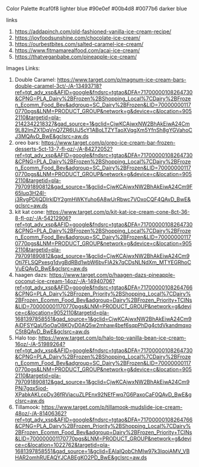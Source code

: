 

Color Palette
#caf0f8 lighter blue
#90e0ef
#00b4d8
#0077b6 darker blue

links
1. https://addapinch.com/old-fashioned-vanilla-ice-cream-recipe/
2. https://joyfoodsunshine.com/chocolate-ice-cream/
3. https://ourbestbites.com/salted-caramel-ice-cream/
4. https://www.fitmamarealfood.com/acai-ice-cream/
5. https://thatveganbabe.com/pineapple-ice-cream/

Images Links:
1. Double Caramel: https://www.target.com/p/magnum-ice-cream-bars-double-caramel-3ct/-/A-13493718?ref=tgt_adv_xsp&AFID=google&fndsrc=tgtao&DFA=71700000108264730&CPNG=PLA_Dairy%2BFrozen%2BShopping_Local%7CDairy%2BFrozen_Ecomm_Food_Bev&adgroup=SC_Dairy%2BFrozen&LID=700000001170770pgs&LNM=PRODUCT_GROUP&network=g&device=c&location=9052110&targetid=pla-2142342218327&gad_source=1&gclid=CjwKCAjwxNW2BhAkEiwA24Cm9L82lmZX1DqVnQ7ZR6UiJ5cY1ABoLTZYTaoXVqgXm5YfnSh8gYGVahoCJ3MQAvD_BwE&gclsrc=aw.ds
2. oreo bars: https://www.target.com/p/oreo-ice-cream-bar-frozen-desserts-5ct-13-7-fl-oz/-/A-84272052?ref=tgt_adv_xsp&AFID=google&fndsrc=tgtao&DFA=71700000108264730&CPNG=PLA_Dairy%2BFrozen%2BShopping_Local%7CDairy%2BFrozen_Ecomm_Food_Bev&adgroup=SC_Dairy%2BFrozen&LID=700000001170770pgs&LNM=PRODUCT_GROUP&network=g&device=c&location=9052110&targetid=pla-797091890812&gad_source=1&gclid=CjwKCAjwxNW2BhAkEiwA24Cm9F65Iuq3H24I-j3RvgPDIjQDIrklDY2gmHWKYuho6A8wUrRbwc7VOxoCQF4QAvD_BwE&gclsrc=aw.ds
3. kit kat cone: https://www.target.com/p/kit-kat-ice-cream-cone-8ct-36-8-fl-oz/-/A-54212906?ref=tgt_adv_xsp&AFID=google&fndsrc=tgtao&DFA=71700000108264730&CPNG=PLA_Dairy%2BFrozen%2BShopping_Local%7CDairy%2BFrozen_Ecomm_Food_Bev&adgroup=SC_Dairy%2BFrozen&LID=700000001170770pgs&LNM=PRODUCT_GROUP&network=g&device=c&location=9052110&targetid=pla-797091890812&gad_source=1&gclid=CjwKCAjwxNW2BhAkEiwA24Cm9Otj7FLSQPxesg1dvgBdRBd1wbW6bvFIA2k7qCDsNLNdXm_MTYEGRhoCVuEQAvD_BwE&gclsrc=aw.ds
4. haagen dazs: https://www.target.com/p/haagen-dazs-pineapple-coconut-ice-cream-14oz/-/A-14940706?ref=tgt_adv_xsp&AFID=google&fndsrc=tgtao&DFA=71700000108264766&CPNG=PLA_Dairy%2BFrozen_Priority%2BShopping_Local%7CDairy%2BFrozen_Ecomm_Food_Bev&adgroup=Dairy%2BFrozen_Priority+TCINs&LID=700000001170770pgs&LNM=PRODUCT_GROUP&network=g&device=c&location=9052110&targetid=pla-1681397858551&gad_source=1&gclid=CjwKCAjwxNW2BhAkEiwA24Cm9AjDFSYQaU5oOaO8KOyD0AQ5w2mhaw4bef6sqpPhDg4ctdVkandmqxoC5t8QAvD_BwE&gclsrc=aw.ds
5. Halo top: https://www.target.com/p/halo-top-vanilla-bean-ice-cream-16oz/-/A-51989264?ref=tgt_adv_xsp&AFID=google&fndsrc=tgtao&DFA=71700000108264730&CPNG=PLA_Dairy%2BFrozen%2BShopping_Local%7CDairy%2BFrozen_Ecomm_Food_Bev&adgroup=SC_Dairy%2BFrozen&LID=700000001170770pgs&LNM=PRODUCT_GROUP&network=g&device=c&location=9052110&targetid=pla-797091890812&gad_source=1&gclid=CjwKCAjwxNW2BhAkEiwA24Cm9PNi7gqx5jod-XPabkAKLcpDy36fRViacuZLPEnx92NEfFwq7G6PaxoCaF0QAvD_BwE&gclsrc=aw.ds
6. Tillamook: https://www.target.com/p/tillamook-mudslide-ice-cream-48oz/-/A-81406362?ref=tgt_adv_xsp&AFID=google&fndsrc=tgtao&DFA=71700000108264766&CPNG=PLA_Dairy%2BFrozen_Priority%2BShopping_Local%7CDairy%2BFrozen_Ecomm_Food_Bev&adgroup=Dairy%2BFrozen_Priority+TCINs&LID=700000001170770pgs&LNM=PRODUCT_GROUP&network=g&device=c&location=1022762&targetid=pla-1681397858551&gad_source=1&gclid=EAIaIQobChMIw97k3IqoiAMV_VBHAR2omhRUEAQYJCABEgKO2PD_BwE&gclsrc=aw.ds
